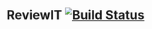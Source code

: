 # ReviewIT [![Build Status](https://travis-ci.org/cholewa1992/ReviewIT.svg?branch=master)](https://travis-ci.org/cholewa1992/ReviewIT)
